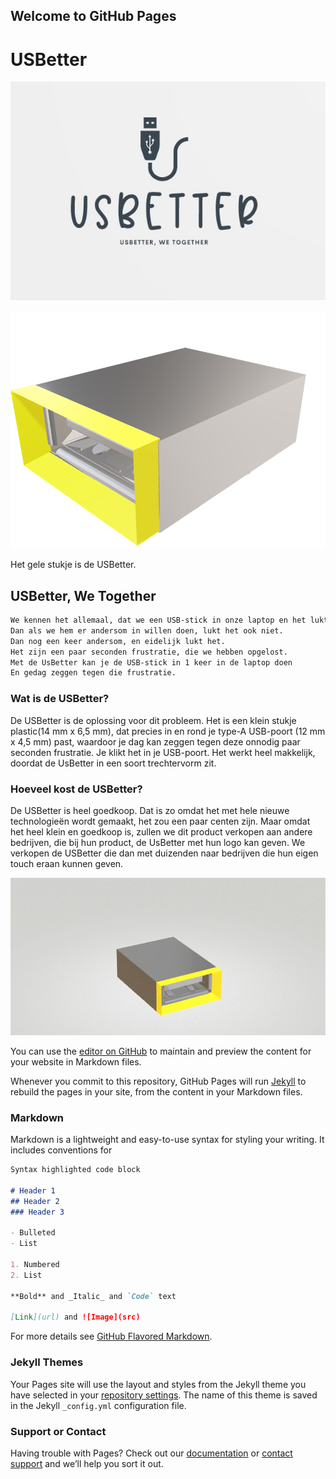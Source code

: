 ## Welcome to GitHub Pages


# USBetter

![Image](O&Oinformaticaafbeelding3.jpg)



![Image](O&Oinformaticaafbeelding1.png)

Het gele stukje is de USBetter. 

## USBetter, We Together

```markdown
We kennen het allemaal, dat we een USB-stick in onze laptop en het lukt niet. 
Dan als we hem er andersom in willen doen, lukt het ook niet. 
Dan nog een keer andersom, en eidelijk lukt het. 
Het zijn een paar seconden frustratie, die we hebben opgelost. 
Met de UsBetter kan je de USB-stick in 1 keer in de laptop doen
En gedag zeggen tegen die frustratie. 

```


### Wat is de USBetter?

De USBetter is de oplossing voor dit probleem. Het is een klein stukje plastic(14 mm x 6,5 mm),  dat precies in en rond je type-A USB-poort (12 mm x 4,5 mm) past, waardoor je dag kan zeggen tegen deze onnodig paar seconden frustratie. Je klikt het in je USB-poort. Het werkt heel makkelijk, doordat de UsBetter in een soort trechtervorm zit. 


### Hoeveel kost de USBetter? 

De USBetter is heel goedkoop. Dat is zo omdat het met hele nieuwe technologieën wordt gemaakt, het zou een paar centen zijn. Maar omdat het heel klein en goedkoop is, zullen we dit product verkopen aan andere bedrijven, die bij hun product, de UsBetter met hun logo kan geven. We verkopen de USBetter die dan met duizenden naar bedrijven die hun eigen touch eraan kunnen geven. 




![Image](O&Oinformaticaafbeelding2.jpg) 


You can use the [editor on GitHub](https://github.com/Meridiaan-College/UsBetter/edit/gh-pages/index.md) to maintain and preview the content for your website in Markdown files.

Whenever you commit to this repository, GitHub Pages will run [Jekyll](https://jekyllrb.com/) to rebuild the pages in your site, from the content in your Markdown files.

### Markdown

Markdown is a lightweight and easy-to-use syntax for styling your writing. It includes conventions for

```markdown
Syntax highlighted code block

# Header 1
## Header 2
### Header 3

- Bulleted
- List

1. Numbered
2. List

**Bold** and _Italic_ and `Code` text

[Link](url) and ![Image](src)
```

For more details see [GitHub Flavored Markdown](https://guides.github.com/features/mastering-markdown/).

### Jekyll Themes

Your Pages site will use the layout and styles from the Jekyll theme you have selected in your [repository settings](https://github.com/Meridiaan-College/UsBetter/settings/pages). The name of this theme is saved in the Jekyll `_config.yml` configuration file.

### Support or Contact

Having trouble with Pages? Check out our [documentation](https://docs.github.com/categories/github-pages-basics/) or [contact support](https://support.github.com/contact) and we’ll help you sort it out.
